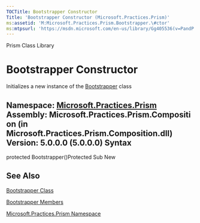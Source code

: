 ```yaml
---
TOCTitle: Bootstrapper Constructor
Title: 'Bootstrapper Constructor (Microsoft.Practices.Prism)'
ms:assetid: 'M:Microsoft.Practices.Prism.Bootstrapper.\#ctor'
ms:mtpsurl: 'https://msdn.microsoft.com/en-us/library/Gg405536(v=PandP.50)'
---
```


Prism Class Library

Bootstrapper Constructor
========================

Initializes a new instance of the [Bootstrapper](https://msdn.microsoft.com/t:microsoft.practices.prism.bootstrapper) class

**Namespace:** [Microsoft.Practices.Prism](https://msdn.microsoft.com/n:microsoft.practices.prism)
**Assembly:** Microsoft.Practices.Prism.Composition (in Microsoft.Practices.Prism.Composition.dll) Version: 5.0.0.0 (5.0.0.0)
Syntax
------

<span id="syntaxToggle"></span>protected Bootstrapper()Protected Sub New

See Also
--------


[Bootstrapper Class](https://msdn.microsoft.com/t:microsoft.practices.prism.bootstrapper)

[Bootstrapper Members](https://msdn.microsoft.com/allmembers.t:microsoft.practices.prism.bootstrapper)

[Microsoft.Practices.Prism Namespace](https://msdn.microsoft.com/n:microsoft.practices.prism)
